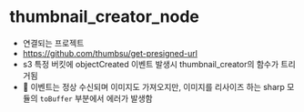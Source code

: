 # thumbnail_creator_node

- 연결되는 프로젝트
- https://github.com/thumbsu/get-presigned-url
- s3 특정 버킷에 objectCreated 이벤트 발생시 thumbnail_creator의 함수가 트리거됨
- 🚧 이벤트는 정상 수신되며 이미지도 가져오지만, 이미지를 리사이즈 하는 sharp 모듈의 `toBuffer` 부분에서 에러가 발생함
